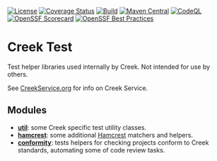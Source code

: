 [![License](https://img.shields.io/badge/License-Apache%202.0-blue.svg)](https://opensource.org/licenses/Apache-2.0)
[![Coverage Status](https://coveralls.io/repos/github/creek-service/creek-test/badge.svg?branch=main)](https://coveralls.io/github/creek-service/creek-test?branch=main)
[![Build](https://github.com/creek-service/creek-test/actions/workflows/build.yml/badge.svg)](https://github.com/creek-service/creek-test/actions/workflows/build.yml)
[![Maven Central](https://img.shields.io/maven-central/v/org.creekservice/creek-test-hamcrest.svg)](https://central.sonatype.dev/search?q=creek-test-*)
[![CodeQL](https://github.com/creek-service/creek-test/actions/workflows/codeql.yml/badge.svg)](https://github.com/creek-service/creek-test/actions/workflows/codeql.yml)
[![OpenSSF Scorecard](https://api.securityscorecards.dev/projects/github.com/creek-service/creek-test/badge)](https://api.securityscorecards.dev/projects/github.com/creek-service/creek-test)
[![OpenSSF Best Practices](https://bestpractices.coreinfrastructure.org/projects/6899/badge)](https://bestpractices.coreinfrastructure.org/projects/6899)

# Creek Test

Test helper libraries used internally by Creek.
Not intended for use by others.

See [CreekService.org](https://www.creekservice.org) for info on Creek Service.

## Modules

* **[util](util)**: some Creek specific test utility classes.
* **[hamcrest](hamcrest)**: some additional [Hamcrest][1] matchers and helpers.
* **[conformity](conformity)**: tests helpers for checking projects conform to Creek standards, automating some of code review tasks.

[1]: http://hamcrest.org/JavaHamcrest/index

